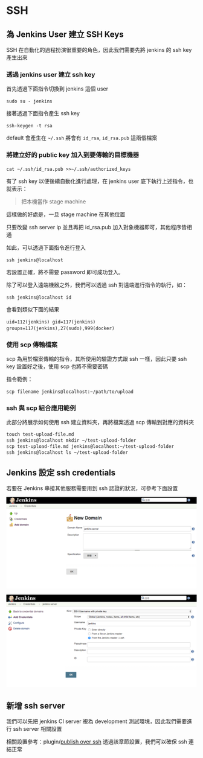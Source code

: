 SSH
===

為 Jenkins User 建立 SSH Keys
-----------------------------

SSH 在自動化的過程扮演很重要的角色，因此我們需要先將 jenkins 的 ssh key 產生出來

### 透過 jenkins user 建立 ssh key

首先透過下面指令切換到 jenkins 這個 user

`sudo su - jenkins`

接著透過下面指令產生 ssh key

`ssh-keygen -t rsa`

default 會產生在 `~/.ssh` 將會有 `id_rsa`, `id_rsa.pub` 這兩個檔案

### 將建立好的 public key 加入到要傳輸的目標機器

`cat ~/.ssh/id_rsa.pub >>~/.ssh/authorized_keys`

有了 ssh key 以便後續自動化進行處理，在 jenkins user 底下執行上述指令，也就表示：

> 把本機當作 stage machine

這樣做的好處是，一旦 stage machine 在其他位置

只要改變 ssh server ip 並且再把 id_rsa.pub 加入對象機器即可，其他程序皆相通

如此，可以透過下面指令進行登入

`ssh jenkins@localhost`

若設置正確，將不需要 password 即可成功登入。

除了可以登入遠端機器之外，我們可以透過 ssh 對遠端進行指令的執行，如：

`ssh jenkins@localhost id`

會看到類似下面的結果

`uid=112(jenkins) gid=117(jenkins) groups=117(jenkins),27(sudo),999(docker)`

### 使用 scp 傳輸檔案

scp 為用於檔案傳輸的指令，其所使用的驗證方式跟 ssh 一樣，因此只要 ssh key 設置好之後，使用 scp 也將不需要密碼

指令範例：

`scp filename jenkins@localhost:~/path/to/upload `

### ssh 與 scp 組合應用範例

此部分將展示如何使用 ssh 建立資料夾，再將檔案透過 scp 傳輸到對應的資料夾

```
touch test-upload-file.md
ssh jenkins@localhost mkdir ~/test-upload-folder
scp test-upload-file.md jenkins@localhost:~/test-upload-folder
ssh jenkins@localhost ls ~/test-upload-folder
```







Jenkins 設定 ssh credentials
----------------

若要在 Jenkins 串接其他服務需要用到 ssh 認證的狀況，可參考下面設置

![](images/ssh/createDomain.png)

![](images/ssh/createCredentials.png)

新增 ssh server
---------------

我們可以先把 jenkins CI server 視為 development 測試環境，因此我們需要進行 ssh server 相關設置

相關設置參考：plugin/[publish over ssh](../plugin/publish-over-ssh.md) 透過該章節設置，我們可以確保 ssh 連結正常
